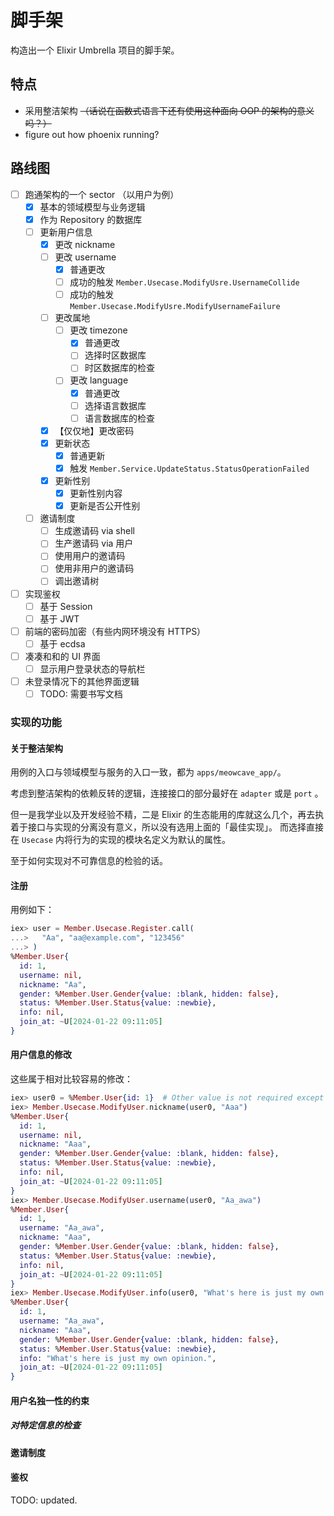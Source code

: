 # 脚手架

构造出一个 Elixir Umbrella 项目的脚手架。

## 特点

- 采用整洁架构 ~~（话说在函数式语言下还有使用这种面向 OOP 的架构的意义吗？）~~
- figure out how phoenix running?

## 路线图

- [ ] 跑通架构的一个 sector （以用户为例）
  - [x] 基本的领域模型与业务逻辑
  - [x] 作为 Repository 的数据库
  - [ ] 更新用户信息
    - [x] 更改 nickname
    - [ ] 更改 username
      - [x] 普通更改
      - [ ] 成功的触发 `Member.Usecase.ModifyUsre.UsernameCollide`
      - [ ] 成功的触发 `Member.Usecase.ModifyUsre.ModifyUsernameFailure`
    - [ ] 更改属地
      - [ ] 更改 timezone
        - [x] 普通更改
        - [ ] 选择时区数据库
        - [ ] 时区数据库的检查
      - [ ] 更改 language
        - [x] 普通更改
        - [ ] 选择语言数据库
        - [ ] 语言数据库的检查
    - [x] 【仅仅地】更改密码
    - [x] 更新状态
      - [x] 普通更新
      - [x] 触发 `Member.Service.UpdateStatus.StatusOperationFailed`
    - [x] 更新性别
      - [x] 更新性别内容
      - [x] 更新是否公开性别
  - [ ] 邀请制度
    - [ ] 生成邀请码 via shell
    - [ ] 生产邀请码 via 用户
    - [ ] 使用用户的邀请码
    - [ ] 使用非用户的邀请码
    - [ ] 调出邀请树
- [ ] 实现鉴权
  - [ ] 基于 Session
  - [ ] 基于 JWT
- [ ] 前端的密码加密（有些内网环境没有 HTTPS）
  - [ ] 基于 ecdsa
- [ ] 凑凑和和的 UI 界面
  - [ ] 显示用户登录状态的导航栏
- [ ] 未登录情况下的其他界面逻辑
  - [ ] TODO: 需要书写文档

### 实现的功能

#### 关于整洁架构

用例的入口与领域模型与服务的入口一致，都为 `apps/meowcave_app/`。

考虑到整洁架构的依赖反转的逻辑，连接接口的部分最好在 `adapter` 或是 `port` 。

但一是我学业以及开发经验不精，二是 Elixir 的生态能用的库就这么几个，再去执着于接口与实现的分离没有意义，所以没有选用上面的「最佳实现」。
而选择直接在 `Usecase` 内将行为的实现的模块名定义为默认的属性。

至于如何实现对不可靠信息的检验的话。

#### 注册

用例如下：

```elixir
iex> user = Member.Usecase.Register.call(
...>   "Aa", "aa@example.com", "123456"
...> )
%Member.User{
  id: 1,
  username: nil,
  nickname: "Aa",
  gender: %Member.User.Gender{value: :blank, hidden: false},
  status: %Member.User.Status{value: :newbie},
  info: nil,
  join_at: ~U[2024-01-22 09:11:05]
}
```


#### 用户信息的修改

这些属于相对比较容易的修改：

```elixir
iex> user0 = %Member.User{id: 1}  # Other value is not required except `id`.
iex> Member.Usecase.ModifyUser.nickname(user0, "Aaa")
%Member.User{
  id: 1,
  username: nil,
  nickname: "Aaa",
  gender: %Member.User.Gender{value: :blank, hidden: false},
  status: %Member.User.Status{value: :newbie},
  info: nil,
  join_at: ~U[2024-01-22 09:11:05]
}
iex> Member.Usecase.ModifyUser.username(user0, "Aa_awa")
%Member.User{
  id: 1,
  username: "Aa_awa",
  nickname: "Aaa",
  gender: %Member.User.Gender{value: :blank, hidden: false},
  status: %Member.User.Status{value: :newbie},
  info: nil,
  join_at: ~U[2024-01-22 09:11:05]
}
iex> Member.Usecase.ModifyUser.info(user0, "What's here is just my own opinion.")
%Member.User{
  id: 1,
  username: "Aa_awa",
  nickname: "Aaa",
  gender: %Member.User.Gender{value: :blank, hidden: false},
  status: %Member.User.Status{value: :newbie},
  info: "What's here is just my own opinion.",
  join_at: ~U[2024-01-22 09:11:05]
}
```

#### 用户名独一性的约束

##### 对特定信息的检查

#### 邀请制度

#### 鉴权

TODO: updated.
